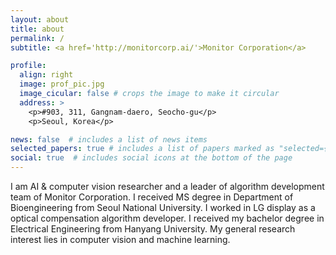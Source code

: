 ```yaml
---
layout: about
title: about
permalink: /
subtitle: <a href='http://monitorcorp.ai/'>Monitor Corporation</a>

profile:
  align: right
  image: prof_pic.jpg
  image_cicular: false # crops the image to make it circular
  address: >
    <p>#903, 311, Gangnam-daero, Seocho-gu</p>
    <p>Seoul, Korea</p>

news: false  # includes a list of news items
selected_papers: true # includes a list of papers marked as "selected={true}"
social: true  # includes social icons at the bottom of the page
---
```


<!-- Write your biography here. Tell the world about yourself. Link to your favorite [subreddit](http://reddit.com). You can put a picture in, too. The code is already in, just name your picture `prof_pic.jpg` and put it in the `img/` folder.

Put your address / P.O. box / other info right below your picture. You can also disable any these elements by editing `profile` property of the YAML header of your `_pages/about.md`. Edit `_bibliography/papers.bib` and Jekyll will render your [publications page](/al-folio/publications/) automatically.

Link to your social media connections, too. This theme is set up to use [Font Awesome icons](http://fortawesome.github.io/Font-Awesome/) and [Academicons](https://jpswalsh.github.io/academicons/), like the ones below. Add your Facebook, Twitter, LinkedIn, Google Scholar, or just disable all of them. -->

I am AI & computer vision researcher and a leader of algorithm development team of Monitor Corporation. I received MS degree in Department of Bioengineering from Seoul National University. I worked in LG display as a optical compensation algorithm developer. I received my bachelor degree in Electrical Engineering from Hanyang University. My general research interest lies in computer vision and machine learning.